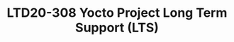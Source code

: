 ---
categories:
- ltd20
description: 'To join this session live please go to:<br><ul><li>Zoom link: <a data-saferedirecturl="https://www.google.com/url?q=https://zoom.us/j/416137389&source=gmail&ust=1585401852554000&usg=AFQjCNEvotXYGsD2CoO6t0tJM8Qu-0cNvQ"
  href="https://zoom.us/j/416137389" target="_blank">https://zoom.us/j/416137389</a></li><li>YouTube
  link: <a data-saferedirecturl="https://www.google.com/url?q=https://youtu.be/CCm7yC2rBP8&source=gmail&ust=1585401852554000&usg=AFQjCNFp_x1uyGDxV94OjPicADxi7bEKNQ"
  href="https://youtu.be/CCm7yC2rBP8" target="_blank">https://youtu.be/CCm7yC2rBP8</a><br><br><br></li></ul><strong>Description:&nbsp;</strong><br>The
  Yocto Project has been working over the last few months on a proposal to introduce
  Long Term Support releases (LTS).<br><br>The upcoming YP 3.1 release, planned for
  April 2020, is expected to become the first Yocto Project LTS release.<br><br>This
  presentation will focus on the following items:<br>* Why the Yocto Project needed
  a LTS.<br>* How the Yocto Project LTS release will be implemented.<br>* What are
  the consequences on the Yocto Project ecosystem and what help is needed from the
  wider community.<br><br>'
image:
  featured: 'true'
  path: https://static.linaro.org/connect/ltd20/images/LTD20-308.png
session_id: LTD20-308
session_room: Track 2 [Tuesday]
session_slot:
  end_time: 2020-03-31 14:25
  start_time: 2020-03-31 14:00
session_speakers:
- speaker_bio: Nicolas is working for Linaro and manages a team of developers focused
    on improving the state of Qualcomm chipset in upstream Linux. He maintains an
    OpenEmbedded BSP layer for Qualcomm chipset. When Nicolas joined Linaro he led
    a team of developers who designed and implemented the migration of Comcast RDK
    to OpenEmbedded using the best practices from the Yocto Project. Before Linaro,
    Nicolas worked at Texas Instruments as a software developer and manager in the
    OMAP organization. Since 2018 Nicolas has accepted to become the Community Manager
    for the Yocto Project.&lt;br /&gt;
  speaker_company: Linaro
  speaker_image: http://avatars.sched.co/6/1c/1461048/avatar.jpg.320x320px.jpg?ffc
  speaker_name: Nicolas Dechesne
  speaker_position: Yocto Project Community Manager
  speaker_role: attendee, speaker
session_track: IoT and Embedded
tag: session
tags: IoT and Embedded
title: LTD20-308 Yocto Project Long Term Support (LTS)
---